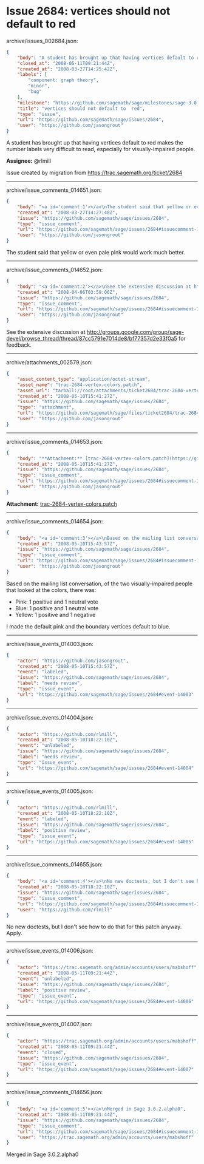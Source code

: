 # Issue 2684: vertices should not default to  red

archive/issues_002684.json:
```json
{
    "body": "A student has brought up that having vertices default to red makes the number labels very difficult to read, especially for visually-impaired people.\n\n**Assignee:** @rlmill\n\nIssue created by migration from https://trac.sagemath.org/ticket/2684\n\n",
    "closed_at": "2008-05-11T09:21:44Z",
    "created_at": "2008-03-27T14:25:42Z",
    "labels": [
        "component: graph theory",
        "minor",
        "bug"
    ],
    "milestone": "https://github.com/sagemath/sage/milestones/sage-3.0.2",
    "title": "vertices should not default to  red",
    "type": "issue",
    "url": "https://github.com/sagemath/sage/issues/2684",
    "user": "https://github.com/jasongrout"
}
```
A student has brought up that having vertices default to red makes the number labels very difficult to read, especially for visually-impaired people.

**Assignee:** @rlmill

Issue created by migration from https://trac.sagemath.org/ticket/2684





---

archive/issue_comments_014651.json:
```json
{
    "body": "<a id='comment:1'></a>\nThe student said that yellow or even pale pink would work much better.",
    "created_at": "2008-03-27T14:27:48Z",
    "issue": "https://github.com/sagemath/sage/issues/2684",
    "type": "issue_comment",
    "url": "https://github.com/sagemath/sage/issues/2684#issuecomment-14651",
    "user": "https://github.com/jasongrout"
}
```

<a id='comment:1'></a>
The student said that yellow or even pale pink would work much better.



---

archive/issue_comments_014652.json:
```json
{
    "body": "<a id='comment:2'></a>\nSee the extensive discussion at http://groups.google.com/group/sage-devel/browse_thread/thread/87cc5791e7014de8/bf77357d2e33f0a5 for feedback.",
    "created_at": "2008-04-06T03:59:06Z",
    "issue": "https://github.com/sagemath/sage/issues/2684",
    "type": "issue_comment",
    "url": "https://github.com/sagemath/sage/issues/2684#issuecomment-14652",
    "user": "https://github.com/jasongrout"
}
```

<a id='comment:2'></a>
See the extensive discussion at http://groups.google.com/group/sage-devel/browse_thread/thread/87cc5791e7014de8/bf77357d2e33f0a5 for feedback.



---

archive/attachments_002579.json:
```json
{
    "asset_content_type": "application/octet-stream",
    "asset_name": "trac-2684-vertex-colors.patch",
    "asset_url": "tarball://root/attachments/ticket2684/trac-2684-vertex-colors.patch",
    "created_at": "2008-05-10T15:41:27Z",
    "issue": "https://github.com/sagemath/sage/issues/2684",
    "type": "attachment",
    "url": "https://github.com/sagemath/sage/files/ticket2684/trac-2684-vertex-colors.patch",
    "user": "https://github.com/jasongrout"
}
```



---

archive/issue_comments_014653.json:
```json
{
    "body": "**Attachment:** [trac-2684-vertex-colors.patch](https://github.com/sagemath/sage/files/ticket2684/trac-2684-vertex-colors.patch)",
    "created_at": "2008-05-10T15:41:27Z",
    "issue": "https://github.com/sagemath/sage/issues/2684",
    "type": "issue_comment",
    "url": "https://github.com/sagemath/sage/issues/2684#issuecomment-14653",
    "user": "https://github.com/jasongrout"
}
```

**Attachment:** [trac-2684-vertex-colors.patch](https://github.com/sagemath/sage/files/ticket2684/trac-2684-vertex-colors.patch)



---

archive/issue_comments_014654.json:
```json
{
    "body": "<a id='comment:3'></a>\nBased on the mailing list conversation, of the two visually-impaired people that looked at the colors, there was:\n\n* Pink: 1 positive and 1 neutral vote\n* Blue: 1 positive and 1 neutral vote\n* Yellow: 1 positive and 1 negative\n\nI made the default pink and the boundary vertices default to blue.",
    "created_at": "2008-05-10T15:43:57Z",
    "issue": "https://github.com/sagemath/sage/issues/2684",
    "type": "issue_comment",
    "url": "https://github.com/sagemath/sage/issues/2684#issuecomment-14654",
    "user": "https://github.com/jasongrout"
}
```

<a id='comment:3'></a>
Based on the mailing list conversation, of the two visually-impaired people that looked at the colors, there was:

* Pink: 1 positive and 1 neutral vote
* Blue: 1 positive and 1 neutral vote
* Yellow: 1 positive and 1 negative

I made the default pink and the boundary vertices default to blue.



---

archive/issue_events_014003.json:
```json
{
    "actor": "https://github.com/jasongrout",
    "created_at": "2008-05-10T15:43:57Z",
    "event": "labeled",
    "issue": "https://github.com/sagemath/sage/issues/2684",
    "label": "needs review",
    "type": "issue_event",
    "url": "https://github.com/sagemath/sage/issues/2684#event-14003"
}
```



---

archive/issue_events_014004.json:
```json
{
    "actor": "https://github.com/rlmill",
    "created_at": "2008-05-10T18:22:10Z",
    "event": "unlabeled",
    "issue": "https://github.com/sagemath/sage/issues/2684",
    "label": "needs review",
    "type": "issue_event",
    "url": "https://github.com/sagemath/sage/issues/2684#event-14004"
}
```



---

archive/issue_events_014005.json:
```json
{
    "actor": "https://github.com/rlmill",
    "created_at": "2008-05-10T18:22:10Z",
    "event": "labeled",
    "issue": "https://github.com/sagemath/sage/issues/2684",
    "label": "positive review",
    "type": "issue_event",
    "url": "https://github.com/sagemath/sage/issues/2684#event-14005"
}
```



---

archive/issue_comments_014655.json:
```json
{
    "body": "<a id='comment:4'></a>\nNo new doctests, but I don't see how to do that for this patch anyway. Apply.",
    "created_at": "2008-05-10T18:22:10Z",
    "issue": "https://github.com/sagemath/sage/issues/2684",
    "type": "issue_comment",
    "url": "https://github.com/sagemath/sage/issues/2684#issuecomment-14655",
    "user": "https://github.com/rlmill"
}
```

<a id='comment:4'></a>
No new doctests, but I don't see how to do that for this patch anyway. Apply.



---

archive/issue_events_014006.json:
```json
{
    "actor": "https://trac.sagemath.org/admin/accounts/users/mabshoff",
    "created_at": "2008-05-11T09:21:44Z",
    "event": "unlabeled",
    "issue": "https://github.com/sagemath/sage/issues/2684",
    "label": "positive review",
    "type": "issue_event",
    "url": "https://github.com/sagemath/sage/issues/2684#event-14006"
}
```



---

archive/issue_events_014007.json:
```json
{
    "actor": "https://trac.sagemath.org/admin/accounts/users/mabshoff",
    "created_at": "2008-05-11T09:21:44Z",
    "event": "closed",
    "issue": "https://github.com/sagemath/sage/issues/2684",
    "type": "issue_event",
    "url": "https://github.com/sagemath/sage/issues/2684#event-14007"
}
```



---

archive/issue_comments_014656.json:
```json
{
    "body": "<a id='comment:5'></a>\nMerged in Sage 3.0.2.alpha0",
    "created_at": "2008-05-11T09:21:44Z",
    "issue": "https://github.com/sagemath/sage/issues/2684",
    "type": "issue_comment",
    "url": "https://github.com/sagemath/sage/issues/2684#issuecomment-14656",
    "user": "https://trac.sagemath.org/admin/accounts/users/mabshoff"
}
```

<a id='comment:5'></a>
Merged in Sage 3.0.2.alpha0
